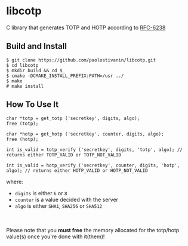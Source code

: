 # libcotp
C library that generates TOTP and HOTP according to [RFC-6238](https://tools.ietf.org/html/rfc6238)

Build and Install
------------
```
$ git clone https://github.com/paolostivanin/libcotp.git
$ cd libcotp
$ mkdir build && cd $_
$ cmake -DCMAKE_INSTALL_PREFIX:PATH=/usr ../
$ make
# make install
```

How To Use It
-------------

```
char *totp = get_totp ('secretkey', digits, algo);
free (totp);

char *hotp = get_hotp ('secretkey', counter, digits, algo);
free (hotp);

int is_valid = totp_verify ('secretkey', digits, 'totp', algo); // returns either TOTP_VALID or TOTP_NOT_VALID

int is_valid = hotp_verify ('secretkey', counter, digits, 'hotp', algo); // returns either HOTP_VALID or HOTP_NOT_VALID
```

where:
- `digits` is either `6` or `8`
- `counter` is a value decided with the server
- `algo` is either `SHA1`, `SHA256` or `SHA512`

<br><br>Please note that you **must free** the memory allocated for the totp/hotp value(s) once you're done with it(them)!
